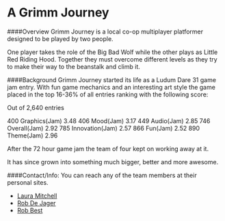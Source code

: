 A Grimm Journey
===========

####Overview
Grimm Journey is a local co-op multiplayer platformer designed to be played by two people.

One player takes the role of the Big Bad Wolf while the other plays as Little Red Riding Hood. Together they must overcome different levels as they try to make their way to the beanstalk and climb it.

####Background
Grimm Journey started its life as a Ludum Dare 31 game jam entry. With fun game mechanics and an interesting art style the game placed in the top 16-36% of all entries ranking with the following score:

Out of 2,640 entries

400 Graphics(Jam) 3.48
406 Mood(Jam) 3.17
449 Audio(Jam) 2.85
746 Overall(Jam) 2.92
785 Innovation(Jam) 2.57
866 Fun(Jam) 2.52
890 Theme(Jam) 2.96

After the 72 hour game jam the team of four kept on working away at it.

It has since grown into something much bigger, better and more awesome.

####Contact/Info:
You can reach any of the team members at their personal sites.

- [Laura Mitchell](http://funandwordgames.blogspot.co.uk/)
- [Rob De Jager](http://www.tinyflame.co.uk/)
- [Rob Best](http://ribbybibby.com/)

